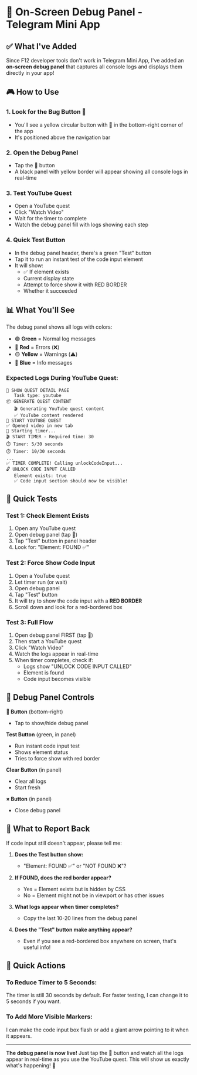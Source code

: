 # 🐛 On-Screen Debug Panel - Telegram Mini App

## ✅ What I've Added

Since F12 developer tools don't work in Telegram Mini App, I've added an **on-screen debug panel** that captures all console logs and displays them directly in your app!

## 🎮 How to Use

### 1. **Look for the Bug Button** 🐛
- You'll see a yellow circular button with 🐛 in the bottom-right corner of the app
- It's positioned above the navigation bar

### 2. **Open the Debug Panel**
- Tap the 🐛 button
- A black panel with yellow border will appear showing all console logs in real-time

### 3. **Test YouTube Quest**
- Open a YouTube quest
- Click "Watch Video"
- Wait for the timer to complete
- Watch the debug panel fill with logs showing each step

### 4. **Quick Test Button**
- In the debug panel header, there's a green "Test" button
- Tap it to run an instant test of the code input element
- It will show:
  - ✅ If element exists
  - Current display state
  - Attempt to force show it with RED BORDER
  - Whether it succeeded

## 📊 What You'll See

The debug panel shows all logs with colors:
- 🟢 **Green** = Normal log messages
- 🔴 **Red** = Errors (❌)
- 🟡 **Yellow** = Warnings (⚠️)
- 🔵 **Blue** = Info messages

### Expected Logs During YouTube Quest:

```
📄 SHOW QUEST DETAIL PAGE
   Task type: youtube
📦 GENERATE QUEST CONTENT
   🎬 Generating YouTube quest content
   ✅ YouTube content rendered
🎥 START YOUTUBE QUEST
✅ Opened video in new tab
🚀 Starting timer...
🎬 START TIMER - Required time: 30
⏱️ Timer: 5/30 seconds
⏱️ Timer: 10/30 seconds
...
✅ TIMER COMPLETE! Calling unlockCodeInput...
🔓 UNLOCK CODE INPUT CALLED
   Element exists: true
   ✅ Code input section should now be visible!
```

## 🧪 Quick Tests

### Test 1: Check Element Exists
1. Open any YouTube quest
2. Open debug panel (tap 🐛)
3. Tap "Test" button in panel header
4. Look for: "Element: FOUND ✅"

### Test 2: Force Show Code Input
1. Open a YouTube quest
2. Let timer run (or wait)
3. Open debug panel
4. Tap "Test" button
5. It will try to show the code input with a **RED BORDER**
6. Scroll down and look for a red-bordered box

### Test 3: Full Flow
1. Open debug panel FIRST (tap 🐛)
2. Then start a YouTube quest
3. Click "Watch Video"
4. Watch the logs appear in real-time
5. When timer completes, check if:
   - Logs show "UNLOCK CODE INPUT CALLED"
   - Element is found
   - Code input becomes visible

## 🔧 Debug Panel Controls

**🐛 Button** (bottom-right)
- Tap to show/hide debug panel

**Test Button** (green, in panel)
- Run instant code input test
- Shows element status
- Tries to force show with red border

**Clear Button** (in panel)
- Clear all logs
- Start fresh

**× Button** (in panel)
- Close debug panel

## 📸 What to Report Back

If code input still doesn't appear, please tell me:

1. **Does the Test button show:**
   - "Element: FOUND ✅" or "NOT FOUND ❌"?

2. **If FOUND, does the red border appear?**
   - Yes = Element exists but is hidden by CSS
   - No = Element might not be in viewport or has other issues

3. **What logs appear when timer completes?**
   - Copy the last 10-20 lines from the debug panel

4. **Does the "Test" button make anything appear?**
   - Even if you see a red-bordered box anywhere on screen, that's useful info!

## 🚀 Quick Actions

### To Reduce Timer to 5 Seconds:
The timer is still 30 seconds by default. For faster testing, I can change it to 5 seconds if you want.

### To Add More Visible Markers:
I can make the code input box flash or add a giant arrow pointing to it when it appears.

---

**The debug panel is now live!** Just tap the 🐛 button and watch all the logs appear in real-time as you use the YouTube quest. This will show us exactly what's happening! 🎯
